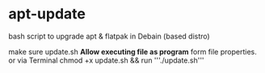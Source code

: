 # apt-update
bash script to upgrade apt &amp; flatpak in Debain (based distro)

make sure update.sh **Allow executing file as program** form file properties. or via Terminal chmod +x update.sh
&& run '''./update.sh'''
